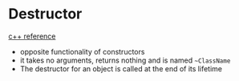 # Destructor
[c++ reference](https://en.cppreference.com/w/cpp/language/destructor)

- opposite functionality of constructors
- it takes no arguments, returns nothing and is named `~ClassName`
- The destructor for an object is called at the end of its lifetime
